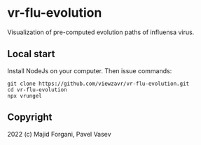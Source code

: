 # vr-flu-evolution

Visualization of pre-computed evolution paths of influensa virus.

## Local start

Install NodeJs on your computer. Then issue commands:
```
git clone https://github.com/viewzavr/vr-flu-evolution.git
cd vr-flu-evolution
npx vrungel
```

## Copyright

2022 (c) Majid Forgani, Pavel Vasev
